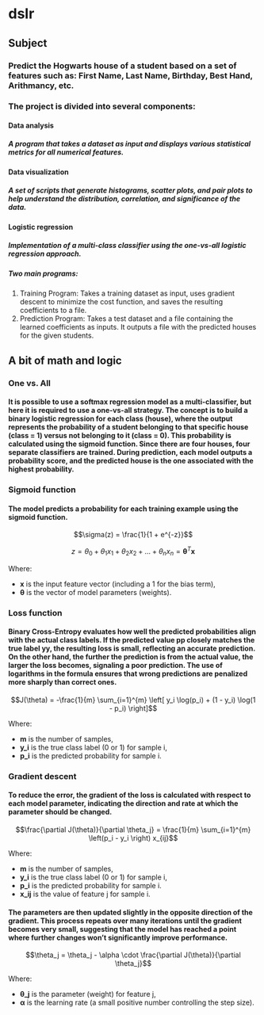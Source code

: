 # dslr
## Subject
### Predict the Hogwarts house of a student based on a set of features such as: First Name, Last Name, Birthday, Best Hand, Arithmancy, etc.
### The project is divided into several components:
#### Data analysis
##### A program that takes a dataset as input and displays various statistical metrics for all numerical features.
#### Data visualization
##### A set of scripts that generate histograms, scatter plots, and pair plots to help understand the distribution, correlation, and significance of the data.
#### Logistic regression
##### Implementation of a multi-class classifier using the one-vs-all logistic regression approach.
##### Two main programs:
1. Training Program: Takes a training dataset as input, uses gradient descent to minimize the cost function, and saves the resulting coefficients to a file.
2. Prediction Program: Takes a test dataset and a file containing the learned coefficients as inputs. It outputs a file with the predicted houses for the given students.
## A bit of math and logic
### One vs. All
#### It is possible to use a softmax regression model as a multi-classifier, but here it is required to use a one-vs-all strategy. The concept is to build a binary logistic regression for each class (house), where the output represents the probability of a student belonging to that specific house (class = 1) versus not belonging to it (class = 0). This probability is calculated using the sigmoid function. Since there are four houses, four separate classifiers are trained. During prediction, each model outputs a probability score, and the predicted house is the one associated with the highest probability.
### Sigmoid function
#### The model predicts a probability for each training example using the sigmoid function.
```math
\sigma(z) = \frac{1}{1 + e^{-z}}
```
```math
z = \theta_0 + \theta_1 x_1 + \theta_2 x_2 + \ldots + \theta_n x_n = \boldsymbol{\theta}^T \boldsymbol{x}
```
Where:
- **x** is the input feature vector (including a 1 for the bias term),
- **θ** is the vector of model parameters (weights).

### Loss function
#### Binary Cross-Entropy evaluates how well the predicted probabilities align with the actual class labels. If the predicted value pp closely matches the true label yy, the resulting loss is small, reflecting an accurate prediction. On the other hand, the further the prediction is from the actual value, the larger the loss becomes, signaling a poor prediction. The use of logarithms in the formula ensures that wrong predictions are penalized more sharply than correct ones.
```math
J(\theta) = -\frac{1}{m} \sum_{i=1}^{m} \left[ y_i \log(p_i) + (1 - y_i) \log(1 - p_i) \right]
```
Where:
- **m** is the number of samples,
- **y_i** is the true class label (0 or 1) for sample i,
- **p_i** is the predicted probability for sample i.
### Gradient descent
#### To reduce the error, the gradient of the loss is calculated with respect to each model parameter, indicating the direction and rate at which the parameter should be changed.
```math
\frac{\partial J(\theta)}{\partial \theta_j} = \frac{1}{m} \sum_{i=1}^{m} \left(p_i - y_i \right) x_{ij}
```
Where:
- **m** is the number of samples,
- **y_i** is the true class label (0 or 1) for sample i,
- **p_i** is the predicted probability for sample i.
- **x_ij** is the value of feature j for sample i.
#### The parameters are then updated slightly in the opposite direction of the gradient. This process repeats over many iterations until the gradient becomes very small, suggesting that the model has reached a point where further changes won’t significantly improve performance.
```math
\theta_j = \theta_j - \alpha \cdot \frac{\partial J(\theta)}{\partial \theta_j}
```
Where:
- **θ_j** is the parameter (weight) for feature j,
- **α** is the learning rate (a small positive number controlling the step size).
